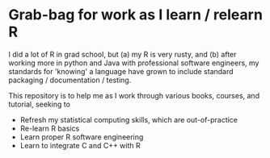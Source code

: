 # Grab-bag for work as I learn / relearn R

I did a lot of R in grad school, but (a) my R is very rusty, and (b) after
working more in python and Java with professional software engineers, my
standards for 'knowing' a language have grown to include standard packaging /
documentation / testing.

This repository is to help me as I work through various books, courses,
and tutorial, seeking to
  - Refresh my statistical computing skills, which are out-of-practice
  - Re-learn R basics
  - Learn proper R software engineering
  - Learn to integrate C and C++ with R

